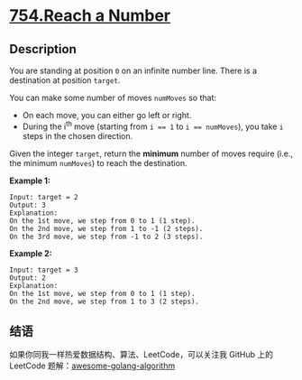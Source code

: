 # [754.Reach a Number][title]

## Description
You are standing at position `0` on an infinite number line. There is a destination at position `target`.

You can make some number of moves `numMoves` so that:

- On each move, you can either go left or right.
- During the i<sup>th</sup> move (starting from `i == 1` to `i == numMoves`), you take `i` steps in the chosen direction.

Given the integer `target`, return the **minimum** number of moves require (i.e., the minimum `numMoves`) to reach the destination.

**Example 1:**

```
Input: target = 2
Output: 3
Explanation:
On the 1st move, we step from 0 to 1 (1 step).
On the 2nd move, we step from 1 to -1 (2 steps).
On the 3rd move, we step from -1 to 2 (3 steps).
```

**Example 2:**

```
Input: target = 3
Output: 2
Explanation:
On the 1st move, we step from 0 to 1 (1 step).
On the 2nd move, we step from 1 to 3 (2 steps).
```

## 结语

如果你同我一样热爱数据结构、算法、LeetCode，可以关注我 GitHub 上的 LeetCode 题解：[awesome-golang-algorithm][me]

[title]: https://leetcode.com/problems/reach-a-number/
[me]: https://github.com/kylesliu/awesome-golang-algorithm
